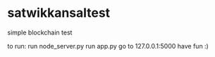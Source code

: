 # satwikkansaltest
simple blockchain test 

to run: 
run node_server.py
run app.py
go to 127.0.0.1:5000
have fun :)
